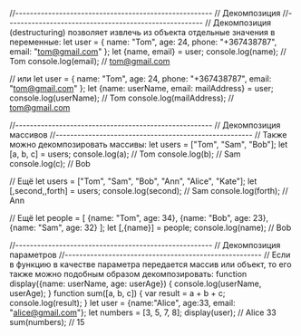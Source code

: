 //------------------------------------------------------ // Декомпозиция
//------------------------------------------------------ // Декомпозиция (destructuring) позволяет извлечь из объекта
отдельные значения в переменные:
let user = { name: "Tom", age: 24, phone: "+367438787", email: "tom@gmail.com"
}; let {name, email} = user; console.log(name); // Tom console.log(email); // tom@gmail.com

// или let user = { name: "Tom", age: 24, phone: "+367438787", email: "tom@gmail.com"
}; let {name: userName, email: mailAddress} = user; console.log(userName); // Tom console.log(mailAddress); //
tom@gmail.com

//------------------------------------------------------ // Декомпозиция массивов
//------------------------------------------------------ // Также можно декомпозировать массивы:
let users = ["Tom", "Sam", "Bob"]; let [a, b, c] = users; console.log(a); // Tom console.log(b); // Sam console.log(c);
// Bob

// Ещё let users = ["Tom", "Sam", "Bob", "Ann", "Alice", "Kate"]; let [,second,,forth] = users; console.log(second); //
Sam console.log(forth); // Ann

// Ещё let people = [
{name: "Tom", age: 34}, {name: "Bob", age: 23}, {name: "Sam", age: 32}
]; let [,{name}] = people; console.log(name); // Bob

//------------------------------------------------------ // Декомпозиция параметров
//------------------------------------------------------ // Если в функцию в качестве параметра передается массив или
объект, то его также можно подобным образом декомпозировать:
function display({name: userName, age: userAge}) { console.log(userName, userAge); } function sum([a, b, c]) { var
result = a + b + c; console.log(result); } let user = {name:"Alice", age:33, email: "alice@gmail.com"}; let numbers
= [3, 5, 7, 8]; display(user); // Alice 33 sum(numbers); // 15










